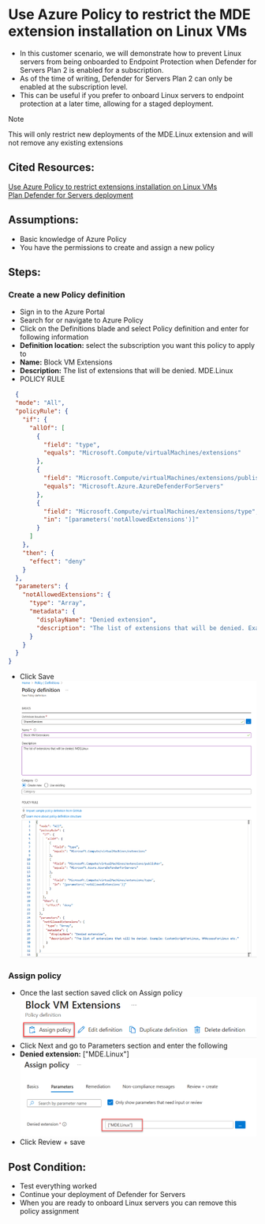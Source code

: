 # Use Azure Policy to restrict the MDE extension installation on Linux VMs

- In this customer scenario, we will demonstrate how to prevent Linux servers from being onboarded to Endpoint Protection when Defender for Servers Plan 2 is enabled for a subscription.
- As of the time of writing, Defender for Servers Plan 2 can only be enabled at the subscription level.
- This can be useful if you prefer to onboard Linux servers to endpoint protection at a later time, allowing for a staged deployment.

> [!NOTE]
> This will only restrict new deployments of the MDE.Linux extension and will not remove any existing extensions

## Cited Resources:
[Use Azure Policy to restrict extensions installation on Linux VMs](https://learn.microsoft.com/en-us/azure/virtual-machines/extensions/extensions-rmpolicy-howto-cli) <br/>
[Plan Defender for Servers deployment](https://learn.microsoft.com/en-us/azure/defender-for-cloud/plan-defender-for-servers) <br/>

## Assumptions:

- Basic knowledge of Azure Policy
- You have the permissions to create and assign a new policy

## Steps:

### Create a new Policy definition

- Sign in to the Azure Portal
- Search for or navigate to Azure Policy
- Click on the Definitions blade and select Policy definition and enter for following information
- **Definition location:** select the subscription you want this policy to apply to
- **Name:** Block VM Extensions
- **Description:** The list of extensions that will be denied. MDE.Linux
- POLICY RULE
```json
  {
  "mode": "All",
  "policyRule": {
    "if": {
      "allOf": [
        {
          "field": "type",
          "equals": "Microsoft.Compute/virtualMachines/extensions"
        },
        {
          "field": "Microsoft.Compute/virtualMachines/extensions/publisher",
          "equals": "Microsoft.Azure.AzureDefenderForServers"
        },
        {
          "field": "Microsoft.Compute/virtualMachines/extensions/type",
          "in": "[parameters('notAllowedExtensions')]"
        }
      ]
    },
    "then": {
      "effect": "deny"
    }
  },
  "parameters": {
    "notAllowedExtensions": {
      "type": "Array",
      "metadata": {
        "displayName": "Denied extension",
        "description": "The list of extensions that will be denied. Example: CustomScriptForLinux, VMAccessForLinux etc."
      }
    }
  }
}
```
- Click Save<br/>
  ![Policy definition](images/Restrict-extension-installation-on-Linux-VMs-1.png)

### Assign policy
- Once the last section saved click on Assign policy <br/>
![Assign policy](images/Restrict-extension-installation-on-Linux-VMs-2.png)
- Click Next and go to Parameters section and enter the following
- **Denied extension:** ["MDE.Linux"] <br/>
![Denied extension](images/Restrict-extension-installation-on-Linux-VMs-3.png)
- Click Review + save

## Post Condition:
- Test everything worked
- Continue your deployment of Defender for Servers
-  When you are ready to onboard Linux servers you can remove this policy assignment

